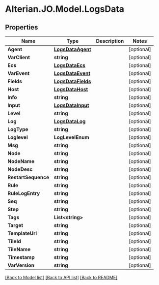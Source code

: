 # Alterian.JO.Model.LogsData

## Properties

Name | Type | Description | Notes
------------ | ------------- | ------------- | -------------
**Agent** | [**LogsDataAgent**](LogsDataAgent.md) |  | [optional] 
**VarClient** | **string** |  | [optional] 
**Ecs** | [**LogsDataEcs**](LogsDataEcs.md) |  | [optional] 
**VarEvent** | [**LogsDataEvent**](LogsDataEvent.md) |  | [optional] 
**Fields** | [**LogsDataFields**](LogsDataFields.md) |  | [optional] 
**Host** | [**LogsDataHost**](LogsDataHost.md) |  | [optional] 
**Info** | **string** |  | [optional] 
**Input** | [**LogsDataInput**](LogsDataInput.md) |  | [optional] 
**Level** | **string** |  | [optional] 
**Log** | [**LogsDataLog**](LogsDataLog.md) |  | [optional] 
**LogType** | **string** |  | [optional] 
**Loglevel** | **LogLevelEnum** |  | [optional] 
**Msg** | **string** |  | [optional] 
**Node** | **string** |  | [optional] 
**NodeName** | **string** |  | [optional] 
**NodeDesc** | **string** |  | [optional] 
**RestartSequence** | **string** |  | [optional] 
**Rule** | **string** |  | [optional] 
**RuleLogEntry** | **string** |  | [optional] 
**Seq** | **string** |  | [optional] 
**Step** | **string** |  | [optional] 
**Tags** | **List&lt;string&gt;** |  | [optional] 
**Target** | **string** |  | [optional] 
**TemplateUrl** | **string** |  | [optional] 
**TileId** | **string** |  | [optional] 
**TileName** | **string** |  | [optional] 
**Timestamp** | **string** |  | [optional] 
**VarVersion** | **string** |  | [optional] 

[[Back to Model list]](../README.md#documentation-for-models) [[Back to API list]](../README.md#documentation-for-api-endpoints) [[Back to README]](../README.md)

